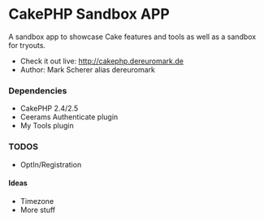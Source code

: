 # CakePHP Sandbox APP

A sandbox app to showcase Cake features and tools as well as a sandbox for tryouts.

* Check it out live: http://cakephp.dereuromark.de
* Author: Mark Scherer alias dereuromark


### Dependencies

* CakePHP 2.4/2.5
* Ceerams Authenticate plugin
* My Tools plugin


### TODOS

* OptIn/Registration

#### Ideas

* Timezone
* More stuff